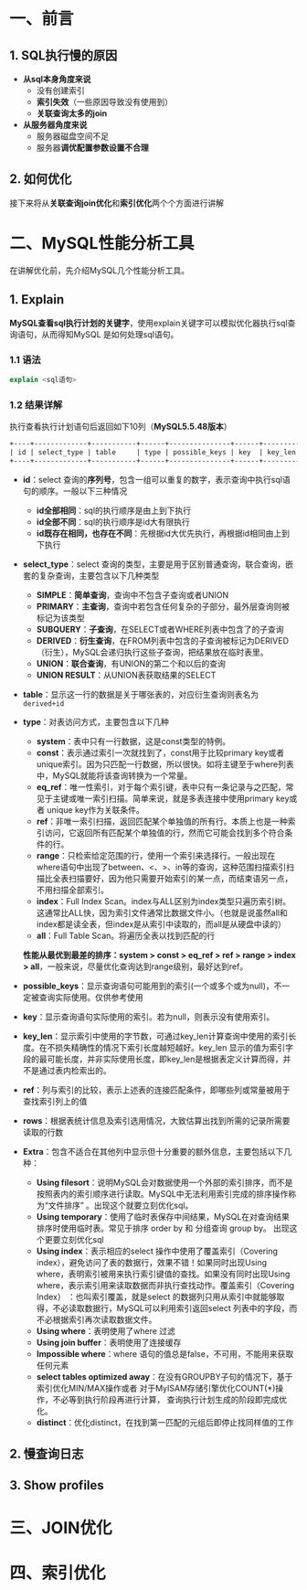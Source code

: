 # **一、前言**

## **1. SQL执行慢的原因**

* **从sql本身角度来说**
  * 没有创建索引
  * **索引失效**（一些原因导致没有使用到）
  * **关联查询太多的join**
* **从服务器角度来说**
  * 服务器磁盘空间不足
  * 服务器**调优配置参数设置不合理**

## **2. 如何优化**

接下来将从**关联查询join优化**和**索引优化**两个个方面进行讲解

# **二、MySQL性能分析工具**

在讲解优化前，先介绍MySQL几个性能分析工具。

## **1. Explain**

**MySQL查看sql执行计划的关键字**，使用explain关键字可以模拟优化器执行sql查询语句，从而得知MySQL 是如何处理sql语句。

### 1.1 语法

```sql
explain <sql语句>
```

### 1.2 结果详解

执行查看执行计划语句后返回如下10列（**MySQL5.5.48版本**）

```tex
+----+-------------+-----------+------+---------------+------+---------+------+------+-------+
| id | select_type | table     | type | possible_keys | key  | key_len | ref  | rows | Extra |
+----+-------------+-----------+------+---------------+------+---------+------+------+---
```

* **id**：select 查询的**序列号**，包含一组可以重复的数字，表示查询中执行sql语句的顺序。一般以下三种情况
  * **id全部相同**：sql的执行顺序是由上到下执行
  * **id全部不同**：sql的执行顺序是id大有限执行
  * **id既存在相同，也存在不同**：先根据id大优先执行，再根据id相同由上到下执行
* **select_type**：select 查询的类型，主要是用于区别普通查询，联合查询，嵌套的复杂查询，主要包含以下几种类型
  * **SIMPLE**：**简单查询**，查询中不包含子查询或者UNION
  * **PRIMARY**：**主查询**，查询中若包含任何复杂的子部分，最外层查询则被标记为该类型
  * **SUBQUERY**：**子查询**，在SELECT或者WHERE列表中包含了的子查询
  * **DERIVED**：**衍生查询**，在FROM列表中包含的子查询被标记为DERIVED（衍生），MySQL会递归执行这些子查询，把结果放在临时表里。
  * **UNION**：**联合查询**，有UNION的第二个和以后的查询
  * **UNION RESULT**：从UNION表获取结果的SELECT
* **table**：显示这一行的数据是关于哪张表的，对应衍生查询则表名为`derived+id`

* **type**：对表访问方式，主要包含以下几种

  * **system**：表中只有一行数据，这是const类型的特例。
  * **const**：表示通过索引一次就找到了，const用于比较primary key或者unique索引。因为只匹配一行数据，所以很快。如将主键至于where列表中，MySQL就能将该查询转换为一个常量。
  * **eq_ref**：唯一性索引，对于每个索引键，表中只有一条记录与之匹配，常见于主键或唯一索引扫描。简单来说，就是多表连接中使用primary key或者 unique key作为关联条件。
  * **ref**：非唯一索引扫描，返回匹配某个单独值的所有行。本质上也是一种索引访问，它返回所有匹配某个单独值的行，然而它可能会找到多个符合条件的行。
  * **range**：只检索给定范围的行，使用一个索引来选择行。一般出现在where语句中出现了between、<、>、in等的查询，这种范围扫描索引扫描比全表扫描要好，因为他只需要开始索引的某一点，而结束语另一点，不用扫描全部索引。
  * **index**：Full Index Scan。index与ALL区别为index类型只遍历索引树。这通常比ALL快，因为索引文件通常比数据文件小。（也就是说虽然all和index都是读全表，但index是从索引中读取的，而all是从硬盘中读的）
  * **all**：Full Table Scan。将遍历全表以找到匹配的行

  **性能从最优到最差的排序：system > const > eq_ref > ref > range > index > all**，一般来说，尽量优化查询达到range级别，最好达到ref。

* **possible_keys**：显示查询语句可能用到的索引(一个或多个或为null)，不一定被查询实际使用。仅供参考使用

* **key**：显示查询语句实际使用的索引。若为null，则表示没有使用索引。

* **key_len**：显示索引中使用的字节数，可通过key_len计算查询中使用的索引长度。在不损失精确性的情况下索引长度越短越好。key_len 显示的值为索引字段的最可能长度，并非实际使用长度，即key_len是根据表定义计算而得，并不是通过表内检索出的。

* **ref**：列与索引的比较，表示上述表的连接匹配条件，即哪些列或常量被用于查找索引列上的值

* **rows**：根据表统计信息及索引选用情况，大致估算出找到所需的记录所需要读取的行数

* **Extra**：包含不适合在其他列中显示但十分重要的额外信息，主要包括以下几种：

  * **Using filesort**：说明MySQL会对数据使用一个外部的索引排序，而不是按照表内的索引顺序进行读取。MySQL中无法利用索引完成的排序操作称为“文件排序” 。出现这个就要立刻优化sql。
  * **Using temporary**：使用了临时表保存中间结果，MySQL在对查询结果排序时使用临时表。常见于排序 order by 和 分组查询 group by。 出现这个更要立刻优化sql
  * **Using index**：表示相应的select 操作中使用了覆盖索引（Covering index），避免访问了表的数据行，效果不错！如果同时出现Using where，表明索引被用来执行索引键值的查找。如果没有同时出现Using where，表示索引用来读取数据而非执行查找动作。覆盖索引（Covering Index） ：也叫索引覆盖，就是select 的数据列只用从索引中就能够取得，不必读取数据行，MySQL可以利用索引返回select 列表中的字段，而不必根据索引再次读取数据文件。
  * **Using where**：表明使用了where 过滤
  * **Using join buffer**：表明使用了连接缓存
  * **Impossible where**：where 语句的值总是false，不可用，不能用来获取任何元素
  * **select tables optimized away**：在没有GROUPBY子句的情况下，基于索引优化MIN/MAX操作或者
    对于MyISAM存储引擎优化COUNT(*)操作，不必等到执行阶段再进行计算，
    查询执行计划生成的阶段即完成优化。
  * **distinct**：优化distinct，在找到第一匹配的元组后即停止找同样值的工作

## **2. 慢查询日志**

## **3. Show profiles**

# **三、JOIN优化**

# **四、索引优化**
